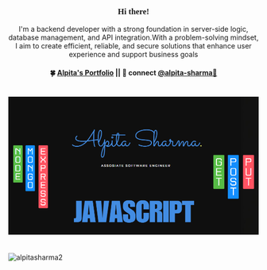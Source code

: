 <h3 align="center" style="font-family:impact;"> Hi there!</h3>

<p align="center">
I'm a backend developer with a strong foundation in server-side logic, database management, and API integration.With a problem-solving mindset, I aim to create efficient, reliable, and secure solutions that enhance user experience and support business goals
</p>
 <h4 align="center">
 🍀 <a href = "https://alpitaportfolio.netlify.app">Alpita's Portfolio</a> || 💬 connect <a href="https://www.linkedin.com/in/alpitasharma9">@alpita-sharma🌸</a>
</h4>
<!-- <p  align="center">
  <a href="https://alpitasharma2.github.io/myepitome/"> Do check out my portfolio</a>
</p> <br> -->
<!-- <h3 align="left">Languages and Tools:</h3>
<p align="left"> <a href="https://getbootstrap.com" target="_blank" rel="noreferrer"> <img src="https://raw.githubusercontent.com/devicons/devicon/master/icons/bootstrap/bootstrap-plain-wordmark.svg" alt="bootstrap" width="40" height="40"/> </a> <a href="https://www.w3schools.com/css/" target="_blank" rel="noreferrer"> <img src="https://raw.githubusercontent.com/devicons/devicon/master/icons/css3/css3-original-wordmark.svg" alt="css3" width="40" height="40"/> </a> <a href="https://expressjs.com" target="_blank" rel="noreferrer"> <img src="https://raw.githubusercontent.com/devicons/devicon/master/icons/express/express-original-wordmark.svg" alt="express" width="40" height="40"/> </a> <a href="https://www.figma.com/" target="_blank" rel="noreferrer"> <img src="https://www.vectorlogo.zone/logos/figma/figma-icon.svg" alt="figma" width="40" height="40"/> </a> <a href="https://git-scm.com/" target="_blank" rel="noreferrer"> <img src="https://www.vectorlogo.zone/logos/git-scm/git-scm-icon.svg" alt="git" width="40" height="40"/> </a> <a href="https://www.w3.org/html/" target="_blank" rel="noreferrer"> <img src="https://raw.githubusercontent.com/devicons/devicon/master/icons/html5/html5-original-wordmark.svg" alt="html5" width="40" height="40"/> </a> <a href="https://www.java.com" target="_blank" rel="noreferrer"> <img src="https://raw.githubusercontent.com/devicons/devicon/master/icons/java/java-original.svg" alt="java" width="40" height="40"/> </a> <a href="https://developer.mozilla.org/en-US/docs/Web/JavaScript" target="_blank" rel="noreferrer"> <img src="https://raw.githubusercontent.com/devicons/devicon/master/icons/javascript/javascript-original.svg" alt="javascript" width="40" height="40"/> </a> <a href="https://www.mongodb.com/" target="_blank" rel="noreferrer"> <img src="https://raw.githubusercontent.com/devicons/devicon/master/icons/mongodb/mongodb-original-wordmark.svg" alt="mongodb" width="40" height="40"/> </a> <a href="https://www.mysql.com/" target="_blank" rel="noreferrer"> <img src="https://raw.githubusercontent.com/devicons/devicon/master/icons/mysql/mysql-original-wordmark.svg" alt="mysql" width="40" height="40"/> </a> <a href="https://nodejs.org" target="_blank" rel="noreferrer"> <img src="https://raw.githubusercontent.com/devicons/devicon/master/icons/nodejs/nodejs-original-wordmark.svg" alt="nodejs" width="40" height="40"/> </a> <a href="https://postman.com" target="_blank" rel="noreferrer"> <img src="https://www.vectorlogo.zone/logos/getpostman/getpostman-icon.svg" alt="postman" width="40" height="40"/> </a> </p>
 -->
<div style="padding: 20px 0px;"><img src="./alpitasharma.png" alt="aaaa"></div>
<p align="left"> <img src="https://komarev.com/ghpvc/?username=alpitasharma2&label=Profile%20views&color=0e75b6&style=flat" alt="alpitasharma2" /> </p>



</p>
<!-- <h3 align="center">I'm a backend developer with a strong foundation in server-side logic, database management, and API integration.With a problem-solving mindset, I aim to create efficient, reliable, and secure solutions that enhance user experience and support business goals.</h3>

- 📫 How to reach me **alpita0908.dev@gmail.com**

- ⚡ Fun fact **you know your code is working perfectly if nobody ever notices it!**

<h3 align="left">Connect with me:</h3>
<p align="left">
<a href="https://linkedin.com/in/alpitasharma9" target="blank"><img align="center" src="https://raw.githubusercontent.com/rahuldkjain/github-profile-readme-generator/master/src/images/icons/Social/linked-in-alt.svg" alt="alpitasharma9" height="30" width="40" /></a>
</p> -->


   
   
